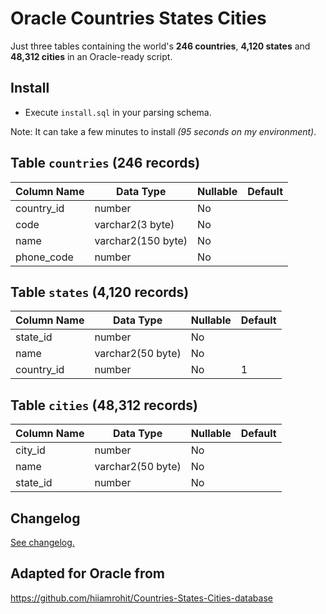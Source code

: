 # Oracle Countries States Cities
Just three tables containing the world's **246 countries**, **4,120 states** and **48,312 cities** in an Oracle-ready script.

## Install
- Execute `install.sql` in your parsing schema.

Note: It can take a few minutes to install *(95 seconds on my environment)*.

## Table `countries` (246 records)
Column Name | Data Type | Nullable | Default
--- | --- | --- | ---
country_id | number | No |
code | varchar2(3 byte) | No |
name | varchar2(150 byte) | No |
phone_code | number | No |

## Table `states` (4,120 records)
Column Name | Data Type | Nullable | Default
--- | --- | --- | ---
state_id | number | No |
name | varchar2(50 byte) | No |
country_id | number | No | 1

## Table `cities` (48,312 records)
Column Name | Data Type | Nullable | Default
--- | --- | --- | ---
city_id | number | No |
name | varchar2(50 byte) | No |
state_id | number | No |

## Changelog
[See changelog.](changelog.md)

## Adapted for Oracle from
https://github.com/hiiamrohit/Countries-States-Cities-database
